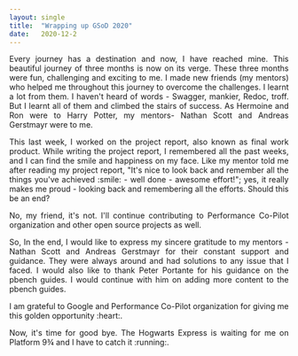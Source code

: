 ```yaml
---
layout: single
title:  "Wrapping up GSoD 2020"
date:   2020-12-2
---
```


<p style='text-align: justify;'>
Every journey has a destination and now, I have reached mine. This beautiful journey of three months is now on its verge. These three months were fun, challenging and exciting to me. I made new friends (my mentors) who helped me throughout this journey to overcome the challenges. I learnt a lot from them. I haven't heard of words - Swagger, mankier, Redoc, troff. But I learnt all of them and climbed the stairs of success. As Hermoine and Ron were to Harry Potter, my mentors- Nathan Scott and Andreas Gerstmayr were to me. 
</p>

<p style='text-align: justify;'>
This last week, I worked on the project report, also known as final work product. While writing the project report, I remembered all the past weeks, and I can find the smile and happiness on my face. Like my mentor told me after reading my project report, "It's nice to look back and remember all the things you've achieved :smile: - well done - awesome effort!"; yes, it really makes me proud - looking back and remembering all the efforts. Should this be an end?
</p>

<p style='text-align: justify;'>
No, my friend, it's not. I'll continue contributing to Performance Co-Pilot organization and other open source projects as well.
</p>

<p style='text-align: justify;'>
So, In the end, I would like to express my sincere gratitude to my mentors - Nathan Scott and Andreas Gerstmayr for their constant support and guidance. They were always around and had solutions to any issue that I faced. I would also like to thank Peter Portante for his guidance on the pbench guides. I would continue with him on adding more content to the pbench guides.
</p>

<p style='text-align: justify;'>
I am grateful to Google and Performance Co-Pilot organization for giving me this golden opportunity :heart:.
</p>

<p style='text-align: justify;'>
Now, it's time for good bye. The Hogwarts Express is waiting for me on Platform 9¾ and I have to catch it :running:.
</p>